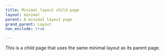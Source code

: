 ```yaml
---
title: Minimal layout child page
layout: minimal
parent: A minimal layout page
grand_parent: Layout
nav_exclude: true

---
```


This is a child page that uses the same minimal layout as its parent page.
